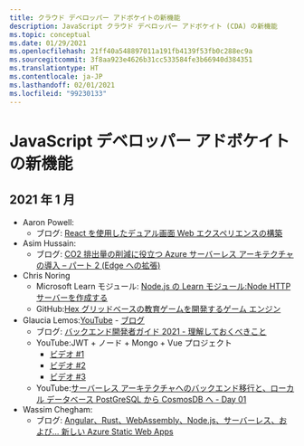 ```yaml
---
title: クラウド デベロッパー アドボケイトの新機能
description: JavaScript クラウド デベロッパー アドボケイト (CDA) の新機能
ms.topic: conceptual
ms.date: 01/29/2021
ms.openlocfilehash: 21ff40a548897011a191fb4139f53fb0c288ec9a
ms.sourcegitcommit: 3f8aa923e4626b31cc533584fe3b66940d384351
ms.translationtype: HT
ms.contentlocale: ja-JP
ms.lasthandoff: 02/01/2021
ms.locfileid: "99230133"
---
```

# <a name="whats-new-with-javascript-developer-advocates"></a>JavaScript デベロッパー アドボケイトの新機能

## <a name="2021-january"></a>2021 年 1 月

* Aaron Powell: 
    * ブログ: [React を使用したデュアル画面 Web エクスペリエンスの構築](https://devblogs.microsoft.com/surface-duo/dual-screen-react-web/)
* Asim Hussain: 
    * ブログ: [CO2 排出量の削減に役立つ Azure サーバーレス アーキテクチャの導入 – パート 2 (Edge への拡張)](https://aka.ms/adopting-azure-serverless?WT.mc_id=green-12146-cxa)
* Chris Noring
    * Microsoft Learn モジュール: [Node.js の Learn モジュール:Node HTTP サーバーを作成する](/learn/modules/build-web-api-nodejs-express/)
    * GitHub:[Hex グリッドベースの教育ゲームを開発するゲーム エンジン](https://github.com/softchris/hex-game)
* Glaucia Lemos:[YouTube](https://www.youtube.com/channel/UC2Qzw5aqCBk_z0lWJnumWQQ) - [ブログ](https://dev.to/glaucia86)
    * ブログ: [バックエンド開発者ガイド 2021 - 理解しておくべきこと](https://dev.to/glaucia86/guia-para-pessoas-desenvolvedoras-back-end-2021-o-que-eu-preciso-saber-10c6)
    * YouTube:JWT + ノード + Mongo + Vue プロジェクト
        * [ビデオ #1](https://youtu.be/JmUSx5wXU68)
        * [ビデオ #2](https://youtu.be/Vr-UMoAv8pk)
        * [ビデオ #3](https://youtu.be/6u4aM2eT-gg)
    * YouTube:[サーバーレス アーキテクチャへのバックエンド移行と、ローカル データベース PostGreSQL から CosmosDB へ - Day 01](https://youtu.be/nVbU9BlF5hs)
* Wassim Chegham:
    * ブログ: [Angular、Rust、WebAssembly、Node.js、サーバーレス、および... 新しい Azure Static Web Apps](https://dev.to/azure/angular-rust-webassembly-node-js-serverless-and-the-new-azure-static-web-apps-cnb)